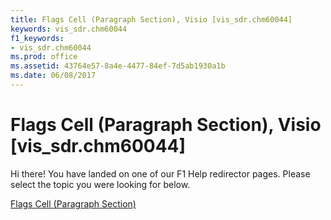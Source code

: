 ```yaml
---
title: Flags Cell (Paragraph Section), Visio [vis_sdr.chm60044]
keywords: vis_sdr.chm60044
f1_keywords:
- vis_sdr.chm60044
ms.prod: office
ms.assetid: 43764e57-8a4e-4477-84ef-7d5ab1930a1b
ms.date: 06/08/2017
---
```



# Flags Cell (Paragraph Section), Visio [vis_sdr.chm60044]

Hi there! You have landed on one of our F1 Help redirector pages. Please select the topic you were looking for below.

[Flags Cell (Paragraph Section)](http://msdn.microsoft.com/library/898bf89d-d00f-9769-a89d-787ef708eca5%28Office.15%29.aspx)

